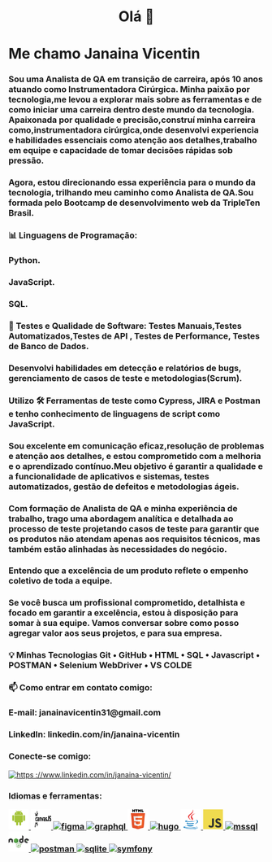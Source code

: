 <h1 align="center">Olá 👋
<h1>Me chamo Janaina Vicentin</h1>
<h3 align="center"><h3>
<h3>Sou uma Analista de QA em transição de carreira, após 10 anos atuando como Instrumentadora Cirúrgica. Minha paixão por tecnologia,me levou a explorar mais sobre as ferramentas e de como iniciar uma carreira dentro deste mundo da tecnologia. Apaixonada por qualidade e precisão,construí minha carreira como,instrumentadora cirúrgica,onde desenvolvi experiencia e habilidades essenciais como atenção aos detalhes,trabalho em equipe e capacidade de tomar decisões rápidas sob pressão.
<h3> Agora, estou direcionando essa experiência para o mundo da tecnologia, trilhando meu caminho como Analista de QA.Sou formada pelo Bootcamp de desenvolvimento web da TripleTen Brasil.
<h3> 📊 Linguagens de Programação:
<h3> Python.
<h3> JavaScript.
<h3> SQL.
<h3>🧪 Testes e Qualidade de Software: Testes Manuais,Testes Automatizados,Testes de API , Testes de Performance, Testes de Banco de Dados.
<h3> Desenvolvi  habilidades em detecção e relatórios de bugs, gerenciamento de casos de teste e metodologias(Scrum).
<h3> Utilizo 🛠 Ferramentas de teste como Cypress, JIRA e Postman e tenho conhecimento de linguagens de script como JavaScript.
<h3> Sou excelente em comunicação eficaz,resolução de problemas e atenção aos detalhes, e estou comprometido com a melhoria e o aprendizado contínuo.Meu objetivo é garantir a qualidade e a funcionalidade de aplicativos e sistemas, testes automatizados, gestão de defeitos e metodologias ágeis.
<h3> Com formação de Analista de QA e minha experiência de trabalho, trago uma abordagem analítica e detalhada ao processo de teste projetando casos de teste para garantir que os produtos não atendam apenas aos requisitos técnicos, mas também estão alinhadas às necessidades do negócio.
<h3> Entendo que a excelência de um produto reflete o empenho coletivo de toda a equipe.

<h3> Se você busca um profissional comprometido, detalhista e focado em garantir a excelência, estou à disposição para somar à sua equipe. Vamos conversar sobre como posso agregar valor aos seus projetos, e para sua empresa.

<h3> 💡 Minhas Tecnologias
Git • GitHub • HTML • SQL • Javascript • POSTMAN • Selenium WebDriver • VS COLDE


<h3> 📫 Como entrar em contato comigo:
 <h3> E-mail: janainavicentin31@gmail.com
<h3> LinkedIn: linkedin.com/in/janaina-vicentin
<h3 align="left"> Conecte-se comigo:</h3>
<p align="left">
<a href="https://linkedin.com/in/https://www.linkedin.com/in/janaina-vicentin/" target="blank"><img align="center" src="https://raw.githubusercontent.com/rahuldkjain/github-profile-readme-generator/master/src/images/icons/Social/linked-in-alt.svg" alt="https ://www.linkedin.com/in/janaina-vicentin/" height="30" width="40" /></a>
</p>

<h3 align="left">Idiomas e ferramentas:</ h3>
<p align="left"> <a href="https://developer.android.com" target="_blank" rel="noreferrer"> <img src="https://raw.githubusercontent.com/devicons/devicon/master/icons/android/android-original-wordmark.svg" alt="android" width="40" height="40"/> </a> <a href="https://canvasjs.com" target="_blank" rel="noreferrer"> <img src="https://raw.githubusercontent.com/Hardik0307/Hardik0307/master/assets/canvasjs-charts.svg" alt="canvasjs" width="40" height="40"/> </a> <a href="https://www.figma.com/" target="_blank" rel="noreferrer"> <img src="https://www.vectorlogo.zone/logos/figma/figma-icon.svg" alt="figma" width="40" height="40"/> </a> <a href="https://graphql.org" target="_blank" rel="noreferrer"> <img src="https://www.vectorlogo.zone/logos/graphql/graphql-icon.svg" alt="graphql" width="40" height="40"/> </a> <a href="https://www.w3.org/html/" target="_blank" rel="noreferrer"> <img src="https://raw.githubusercontent.com/devicons/devicon/master/icons/html5/html5-original-wordmark.svg" alt="html5" width="40" height="40"/> </a> <a href="https://gohugo.io/" target="_blank" rel="noreferrer"> <img src="https://api.iconify.design/logos-hugo.svg" alt="hugo" width="40" height="40"/> </a> <a href="https://www.java.com" target="_blank" rel="noreferrer"> <img src="https://raw.githubusercontent.com/devicons/devicon/master/icons/java/java-original.svg" alt="java" width="40" height="40"/> </a> <a href="https://developer.mozilla.org/en-US/docs/Web/JavaScript" target="_blank" rel="noreferrer"> <img src="https://raw.githubusercontent.com/devicons/devicon/master/icons/javascript/javascript-original.svg" alt="javascript" width="40" height="40"/> </a> <a href="https://www.microsoft.com/en-us/sql-server" target="_blank" rel="noreferrer"> <img src="https://www.svgrepo.com/show/303229/microsoft-sql-server-logo.svg" alt="mssql" width="40" height="40"/> </a> <a href="https://nodejs.org" target="_blank" rel="noreferrer"> <img src="https://raw.githubusercontent.com/devicons/devicon/master/icons/nodejs/nodejs-original-wordmark.svg" alt="nodejs" width="40" height="40"/> </a> <a href="https://postman.com" target="_blank" rel="noreferrer"> <img src="https://www.vectorlogo.zone/logos/getpostman/getpostman-icon.svg" alt="postman" width="40" height="40"/> </a> <a href="https://www.sqlite.org/" target="_blank" rel="noreferrer"> <img src="https://www.vectorlogo.zone/logos/sqlite/sqlite-icon.svg" alt="sqlite" width="40" height="40"/> </a> <a href="https://symfony.com" target="_blank" rel="noreferrer"> <img src="https://symfony.com/logos/symfony_black_03.svg" alt="symfony" width="40" height="40"/> </a> </p>

